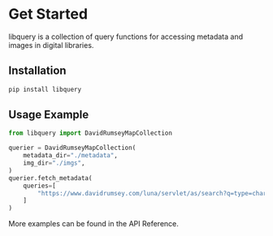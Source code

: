 # Get Started

libquery is a collection of query functions for accessing metadata and images in digital libraries.

## Installation

```sh
pip install libquery
```

## Usage Example

```python
from libquery import DavidRumseyMapCollection

querier = DavidRumseyMapCollection(
    metadata_dir="./metadata",
    img_dir="./imgs",
)
querier.fetch_metadata(
    queries=[
        "https://www.davidrumsey.com/luna/servlet/as/search?q=type=chart",
    ]
)
```

More examples can be found in the API Reference.

